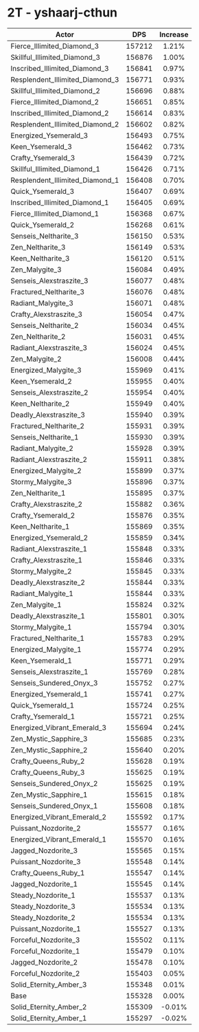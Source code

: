 # 2T - yshaarj-cthun
| Actor | DPS | Increase |
|---|:---:|:---:|
|Fierce_Illimited_Diamond_3|157212|1.21%|
|Skillful_Illimited_Diamond_3|156876|1.00%|
|Inscribed_Illimited_Diamond_3|156841|0.97%|
|Resplendent_Illimited_Diamond_3|156771|0.93%|
|Skillful_Illimited_Diamond_2|156696|0.88%|
|Fierce_Illimited_Diamond_2|156651|0.85%|
|Inscribed_Illimited_Diamond_2|156614|0.83%|
|Resplendent_Illimited_Diamond_2|156602|0.82%|
|Energized_Ysemerald_3|156493|0.75%|
|Keen_Ysemerald_3|156462|0.73%|
|Crafty_Ysemerald_3|156439|0.72%|
|Skillful_Illimited_Diamond_1|156426|0.71%|
|Resplendent_Illimited_Diamond_1|156408|0.70%|
|Quick_Ysemerald_3|156407|0.69%|
|Inscribed_Illimited_Diamond_1|156405|0.69%|
|Fierce_Illimited_Diamond_1|156368|0.67%|
|Quick_Ysemerald_2|156268|0.61%|
|Senseis_Neltharite_3|156150|0.53%|
|Zen_Neltharite_3|156149|0.53%|
|Keen_Neltharite_3|156120|0.51%|
|Zen_Malygite_3|156084|0.49%|
|Senseis_Alexstraszite_3|156077|0.48%|
|Fractured_Neltharite_3|156076|0.48%|
|Radiant_Malygite_3|156071|0.48%|
|Crafty_Alexstraszite_3|156054|0.47%|
|Senseis_Neltharite_2|156034|0.45%|
|Zen_Neltharite_2|156031|0.45%|
|Radiant_Alexstraszite_3|156024|0.45%|
|Zen_Malygite_2|156008|0.44%|
|Energized_Malygite_3|155969|0.41%|
|Keen_Ysemerald_2|155955|0.40%|
|Senseis_Alexstraszite_2|155954|0.40%|
|Keen_Neltharite_2|155949|0.40%|
|Deadly_Alexstraszite_3|155940|0.39%|
|Fractured_Neltharite_2|155931|0.39%|
|Senseis_Neltharite_1|155930|0.39%|
|Radiant_Malygite_2|155928|0.39%|
|Radiant_Alexstraszite_2|155911|0.38%|
|Energized_Malygite_2|155899|0.37%|
|Stormy_Malygite_3|155896|0.37%|
|Zen_Neltharite_1|155895|0.37%|
|Crafty_Alexstraszite_2|155882|0.36%|
|Crafty_Ysemerald_2|155876|0.35%|
|Keen_Neltharite_1|155869|0.35%|
|Energized_Ysemerald_2|155859|0.34%|
|Radiant_Alexstraszite_1|155848|0.33%|
|Crafty_Alexstraszite_1|155846|0.33%|
|Stormy_Malygite_2|155845|0.33%|
|Deadly_Alexstraszite_2|155844|0.33%|
|Radiant_Malygite_1|155844|0.33%|
|Zen_Malygite_1|155824|0.32%|
|Deadly_Alexstraszite_1|155801|0.30%|
|Stormy_Malygite_1|155794|0.30%|
|Fractured_Neltharite_1|155783|0.29%|
|Energized_Malygite_1|155774|0.29%|
|Keen_Ysemerald_1|155771|0.29%|
|Senseis_Alexstraszite_1|155769|0.28%|
|Senseis_Sundered_Onyx_3|155752|0.27%|
|Energized_Ysemerald_1|155741|0.27%|
|Quick_Ysemerald_1|155724|0.25%|
|Crafty_Ysemerald_1|155721|0.25%|
|Energized_Vibrant_Emerald_3|155694|0.24%|
|Zen_Mystic_Sapphire_3|155685|0.23%|
|Zen_Mystic_Sapphire_2|155640|0.20%|
|Crafty_Queens_Ruby_2|155628|0.19%|
|Crafty_Queens_Ruby_3|155625|0.19%|
|Senseis_Sundered_Onyx_2|155625|0.19%|
|Zen_Mystic_Sapphire_1|155615|0.18%|
|Senseis_Sundered_Onyx_1|155608|0.18%|
|Energized_Vibrant_Emerald_2|155592|0.17%|
|Puissant_Nozdorite_2|155577|0.16%|
|Energized_Vibrant_Emerald_1|155570|0.16%|
|Jagged_Nozdorite_3|155565|0.15%|
|Puissant_Nozdorite_3|155548|0.14%|
|Crafty_Queens_Ruby_1|155547|0.14%|
|Jagged_Nozdorite_1|155545|0.14%|
|Steady_Nozdorite_1|155537|0.13%|
|Steady_Nozdorite_3|155534|0.13%|
|Steady_Nozdorite_2|155534|0.13%|
|Puissant_Nozdorite_1|155527|0.13%|
|Forceful_Nozdorite_3|155502|0.11%|
|Forceful_Nozdorite_1|155479|0.10%|
|Jagged_Nozdorite_2|155478|0.10%|
|Forceful_Nozdorite_2|155403|0.05%|
|Solid_Eternity_Amber_3|155348|0.01%|
|Base|155328|0.00%|
|Solid_Eternity_Amber_2|155309|-0.01%|
|Solid_Eternity_Amber_1|155297|-0.02%|
